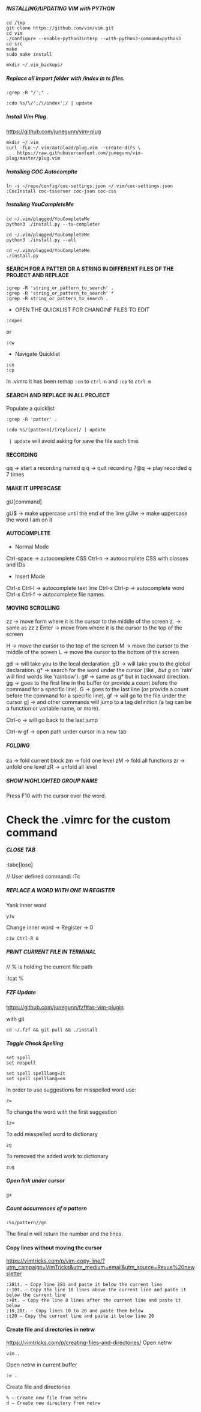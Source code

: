 ##### INSTALLING/UPDATING VIM with PYTHON
```
cd /tmp
git clone https://github.com/vim/vim.git
cd vim
./configure --enable-python3interp --with-python3-command=python3
cd src
make
sudo make install

mkdir ~/.vim_backups/
```

##### Replace all import folder with /index in ts files.

```
:grep -R "/';" .

:cdo %s/\/';/\/index';/ | update
```

##### Install Vim Plug
https://github.com/junegunn/vim-plug
```
mkdir ~/.vim
curl -fLo ~/.vim/autoload/plug.vim --create-dirs \
    https://raw.githubusercontent.com/junegunn/vim-plug/master/plug.vim
```

##### Installing COC Autocomplte
```
ln -s ~/repo/config/coc-settings.json ~/.vim/coc-settings.json
:CocInstall coc-tsserver coc-json coc-css
```

##### Installing YouCompleteMe

```
cd ~/.vim/plugged/YouCompleteMe
python3 ./install.py --ts-completer
```

```
cd ~/.vim/plugged/YouCompleteMe
python3 ./install.py --all
```

```
cd ~/.vim/plugged/YouCompleteMe
./install.py
```

#### SEARCH FOR A PATTER OR A STRING IN DIFFERENT FILES OF THE PROJECT AND REPLACE
```
:grep -R 'string_or_pattern_to_search' .
:grep -R 'string_or_pattern_to_search' *
:grep -R string_or_pattern_to_search .
```

- OPEN THE QUICKLIST FOR CHANGINF FILES TO EDIT
```
:copen
```
or
```
:cw
```

- Navigate Quicklist
```
:cn
:cp
```

In .vimrc it has been remap `:cn` to `ctrl-n` and `:cp` to `ctrl-m`

#### SEARCH AND REPLACE IN ALL PROJECT

Populate a quicklist
```
:grep -R 'patter' .
```
```
:cdo %s/[pattern]/[replace]/ | update
```

` | update` will avoid asking for save the file each time.



#### RECORDING

qq -> start a recording named q
q -> quit recording
7@q -> play recorded q 7 times


#### MAKE IT UPPERCASE

gU[command]

gU$ -> make uppercase until the end of the line
gUiw -> make uppercase the word I am on it


#### AUTOCOMPLETE

- Normal Mode

Ctrl-space -> autocomplete CSS
Ctrl-n -> autocomplete CSS with classes and IDs

- Insert Mode

Ctrl-x Ctrl-l -> autocomplete text line
Ctrl-x Ctrl-p -> autocomplete word
Ctrl-x Ctrl-f -> autocomplete file names


#### MOVING SCROLLING

zz -> move form where it is the cursor to the middle of the screen
z. -> same as zz
z Enter -> move from where it is the cursor to the top of the screen

H -> move the cursor to the top of the screen
M -> move the cursor to the middle of the screen
L -> move the cursor to the bottom of the screen

gd -> will take you to the local declaration.
gD -> will take you to the global declaration.
g* -> search for the word under the cursor (like *, but g* on 'rain' will find words like 'rainbow').
g# -> same as g* but in backward direction.
gg -> goes to the first line in the buffer (or provide a count before the command for a specific line).
G -> goes to the last line (or provide a count before the command for a specific line).
gf -> will go to the file under the cursor
g] -> and other commands will jump to a tag definition (a tag can be a function or variable name, or more).

Ctrl-o -> will go back to the last jump

Ctrl-w gf -> open path under cursor in a new tab


##### FOLDING

za -> fold current block
zm -> fold one level
zM -> fold all functions
zr -> unfold one level
zR -> unfold all level


##### SHOW HIGHLIGHTED GROUP NAME

Press F10 with the cursor over the word.

# Check the .vimrc for the custom command

##### CLOSE TAB

:tabc[lose]

// User defined command:
:Tc 

##### REPLACE A WORD WITH ONE IN REGISTER

Yank inner word
```
yiw
```

Change inner word -> Register -> 0
```
ciw Ctrl-R 0
```

##### PRINT CURRENT FILE IN TERMINAL

// % is holding the current file path

:!cat %


##### FZF Update

https://github.com/junegunn/fzf#as-vim-plugin

with git
```
cd ~/.fzf && git pull && ./install
```

##### Toggle Check Spelling

```
set spell
set nospell

set spell spelllang=it
set spell spelllang=en
```
In order to use suggestions for misspelled word use:

```
z=
```

To change the word with the first suggestion
```
1z=
```

To add misspelled word to dictionary
```
zg
```
To removed the added work to dictionary
```
zug
```

##### Open link under cursor
```
gx
```

##### Count occurrences of a pattern
```
:%s/pattern//gn
```
The final n will return the number and the lines.

#### Copy lines without moving the cursor
https://vimtricks.com/p/vim-copy-line/?utm_campaign=VimTricks&utm_medium=email&utm_source=Revue%20newsletter
```
:281t. – Copy line 281 and paste it below the current line
:-10t. – Copy the line 10 lines above the current line and paste it below the current line
:+8t. – Copy the line 8 lines after the current line and paste it below
:10,20t. – Copy lines 10 to 20 and paste them below
:t20 – Copy the current line and paste it below line 20
```

#### Create file and directories in netrw
https://vimtricks.com/p/creating-files-and-directories/
Open netrw
```
vim .
```
Open netrw in current buffer
```
:e .
```
Create file and directories
```
% – Create new file from netrw
d – Create new directory from netrw
```
